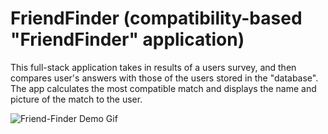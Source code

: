 # FriendFinder (compatibility-based "FriendFinder" application)

This full-stack application takes in results of a users survey, and then compares user's answers with those of the users stored in the "database".
The app calculates the most compatible match and displays the name and picture of the match to the user.

![Friend-Finder Demo Gif](/app/data/survey.gif)
